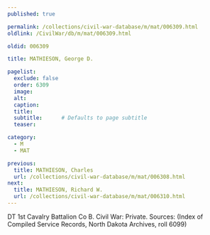 ```yaml
---
published: true

permalink: /collections/civil-war-database/m/mat/006309.html
oldlink: /CivilWar/db/m/mat/006309.html

oldid: 006309

title: MATHIESON, George D.

pagelist:
  exclude: false
  order: 6309
  image: 
  alt:
  caption:
  title:
  subtitle:      # Defaults to page subtitle
  teaser:

category: 
  - M 
  - MAT

previous:
  title: MATHIESON, Charles
  url: /collections/civil-war-database/m/mat/006308.html  
next:
  title: MATHIESON, Richard W.
  url: /collections/civil-war-database/m/mat/006310.html   
---
```

DT 1st Cavalry Battalion Co B. Civil War: Private. Sources: (Index of Compiled Service Records, North Dakota Archives, roll 6099)